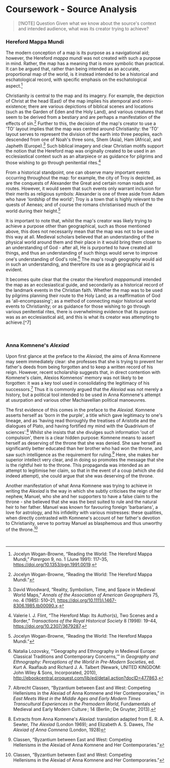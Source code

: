 # Coursework - Source Analysis



> [!NOTE] Question
> Given what we know about the source's context and intended audience, what was its creator trying to achieve?

### Hereford Mappa Mundi

The modern conception of a map is its purpose as a navigational aid; however, the Hereford *mappa mundi* was not created with such a purpose in mind. Rather, the map has a meaning that is more symbolic than practical. It can be argued that, rather than being intended as an accurate, proportional map of the world, is it instead intended to be a historical and eschatological record, with specific emphasis on the eschatological aspect.[^1] 

Christianity is central to the map and its imagery. For example, the depiction of Christ at the head (East) of the map implies his atemporal and omni-existence; there are various depictions of biblical scenes and locations (such as the Garden of Eden and the Holy Land), and various creatures that seem to be derived from a bestiary and are perhaps a manifestation of the effects of sin.[^2] Further to this, the decision of the map's creator to use a 'TO' layout implies that the map was centred around Christianity: the 'TO' layout serves to represent the division of the earth into three peoples, each descended from one of Noah's three sons, Shem (Asia), Ham (Africa), and Japheth (Europe).[^3] Such biblical imagery and clear Christian motifs support the notion that the Hereford map was originally created to be used in an ecclesiastical context such as an altarpiece or as guidance for pilgrims and those wishing to go through penitential rites.[^4] 

From a historical standpoint, one can observe many important events occurring throughout the map: for example, the city of Troy is depicted, as are the conquests of Alexander the Great and certain roman roads and routes. However, it would seem that such events only warrant inclusion for their merits as religious symbols: Alexander is one of three aside from Adam who have 'lordship of the world';  Troy is a town that is highly relevant to the quests of Aeneas; and of course the romans christianised much of the world during their height.[^5]

It is important to note that, whilst the map's creator was likely trying to achieve a purpose other than geographical, such as those mentioned above, this does not necessarily mean that the map was not to be used in this way at all. Medieval scholars believed that an understanding of the physical world around them and their place in it would bring them closer to an understanding of God - after all, He is purported to have created all things, and thus an understanding of such things would serve to improve one's understanding of God's role.[^6] The map's rough geography would aid in such an understanding, and therefore its use as a geographical aid is evident.

It becomes quite clear that the creator the Hereford *mappamundi* intended the map as an ecclesiastical guide, and secondarily as a historical record of the landmark events in the Christian faith. Whether the map was to be used by pilgrims planning their route to the Holy Land; as a reaffirmation of God as 'all-encompassing'; as a method of connecting major historical world events to Christianity; or as guidance for those wishing to go through various penitential rites, there is overwhelming evidence that its purpose was as an ecclesiastical aid, and this is what its creator was attempting to achieve.[^7]

</br>

### Anna Komnene's *Alexiad*

Upon first glance at the preface to the *Alexiad*, the aims of Anna Komnene may seem immediately clear: she professes that she is trying to prevent her father's deeds from being forgotten and to keep a written record of his reign. However, recent scholarship suggests that, in direct contention with Komnene's claim, Alexios Komnenos' memory was not likely to be forgotten: it was a key tool used in consolidating the legitimacy of his successors.[^8] Thus it is commonly argued that the *Alexiad* was not merely a history, but a political tool intended to be used in Anna Komnene's attempt at usurpation and various other Machiavellian political manoeuvres. 

The first evidence of this comes in the preface to the *Alexiad*. Komnene asserts herself as 'born in the purple', a title which gave legitimacy to one's lineage, and as 'having read thoroughly the treatises of Aristotle and the dialogues of Plato, and having fortified my mind with the Quadrivium of sciences'.[^10] Whilst she insists that she divulges such information 'out of compulsion', there is a clear hidden purpose: Komnene means to assert herself as deserving of the throne that she was denied. She saw herself as significantly better educated than her brother who had won the throne, and saw such intelligence as the requirement for ruling.[^11] Here, she makes her superior intellect very clear, and in doing so promotes the message that she is the rightful heir to the throne. This propaganda was intended as an attempt to legitimise her claim, so that in the event of a coup (which she did indeed attempt), she could argue that she was deserving of the throne.



Another manifestation of what Anna Komnene was trying to achieve in writing the *Alexiad* is the way in which she subtly criticises the reign of her nephew, Manuel, who she and her supporters to have a false claim to the throne - she believed that she was the best suited to rule and the natural heir to her father. Manuel was known for favouring foreign 'barbarians', a love for astrology, and his infidelity with various mistresses: these qualities, when directly contrasted with Komnene's account of her father's devotion to Christianity, serve to portray Manuel as blasphemous and thus unworthy of the throne.[^9]



</br>

[^1]: Jocelyn Wogan-Browne, “Reading the World: The Hereford Mappa Mundi,” <i>Parergon</i> 9, no. 1 (June 1991): 117–35, <a href="https://doi.org/10.1353/pgn.1991.0019">https://doi.org/10.1353/pgn.1991.0019</a>.
[^2]: Jocelyn Wogan-Browne, “Reading the World: The Hereford Mappa Mundi.”
[^3]: David Woodward, “Reality, Symbolism, Time, and Space in Medieval World Maps,” <i>Annals of the Association of American Geographers</i> 75, no. 4 (1985): 510–21, <a href="https://doi.org/10.1111/j.1467-8306.1985.tb00090.x">https://doi.org/10.1111/j.1467-8306.1985.tb00090.x</a>.
[^4]: Valerie I. J. Flint, “The Hereford Map: Its Author(s), Two Scenes and a Border,” <i>Transactions of the Royal Historical Society</i> 8 (1998): 19–44, <a href="https://doi.org/10.2307/3679287">https://doi.org/10.2307/3679287</a>.
[^5]: Jocelyn Wogan-Browne, “Reading the World: The Hereford Mappa Mundi.”
[^6]: Natalia Lozovsky, “‘Geography and Ethnography in Medieval Europe: Classical Traditions and Contemporary Concerns,’” in <i>Geography and Ethnography: Perceptions of the World in Pre-Modern Societies</i>, ed. Kurt A. Raaflaub and Richard J. A. Talbert (Newark, UNITED KINGDOM: John Wiley &#38; Sons, Incorporated, 2010), <a href="http://ebookcentral.proquest.com/lib/ed/detail.action?docID=477863">http://ebookcentral.proquest.com/lib/ed/detail.action?docID=477863</a>.
[^8]: Albrecht Classen, “Byzantium between East and West: Competing Hellenisms in the Alexiad of Anna Komnene and Her Contemporaries,” in <i>East Meets West in the Middle Ages and Early Modern Times Transcultural Experiences in the Premodern World</i>, Fundamentals of Medieval and Early Modern Culture ; 14 (Berlin ; De Gruyter, 2013).
[^9]: Classen, “Byzantium between East and West: Competing Hellenisms in the Alexiad of Anna Komnene and Her Contemporaries.”
[^10]: Extracts from Anna Komnene's _Alexiad_: translation adapted from E. R. A. Sewter, _The Alexiad_ (London 1969); and Elizabeth A. S. Dawes, _The Alexiad of Anna Comnena_ (London, 1928)
[^11]: Classen, “Byzantium between East and West: Competing Hellenisms in the Alexiad of Anna Komnene and Her Contemporaries.”
